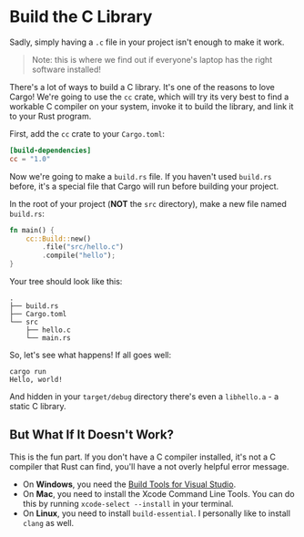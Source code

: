 # Build the C Library

Sadly, simply having a `.c` file in your project isn't enough to make it work.

> Note: this is where we find out if everyone's laptop has the right software installed!

There's a lot of ways to build a C library. It's one of the reasons to love Cargo!
We're going to use the `cc` crate, which will try its very best to find a workable
C compiler on your system, invoke it to build the library, and link it to your Rust
program.

First, add the `cc` crate to your `Cargo.toml`:

```toml
[build-dependencies]
cc = "1.0"
```

Now we're going to make a `build.rs` file. If you haven't used `build.rs` before,
it's a special file that Cargo will run before building your project.

In the root of your project (**NOT** the `src` directory), make a new file named `build.rs`:

```rust
fn main() {
    cc::Build::new()
        .file("src/hello.c")
        .compile("hello");
}
```

Your tree should look like this:

```
.
├── build.rs
├── Cargo.toml
└── src
    ├── hello.c
    └── main.rs
```

So, let's see what happens! If all goes well:

```
cargo run
Hello, world!
```

And hidden in your `target/debug` directory there's even a `libhello.a` - a static C library.

## But What If It Doesn't Work?

This is the fun part. If you don't have a C compiler installed, it's not a C
compiler that Rust can find, you'll have a not overly helpful error message.

* On **Windows**, you need the [Build Tools for Visual Studio](https://visualstudio.microsoft.com/downloads/).
* On **Mac**, you need to install the Xcode Command Line Tools. You can do this by running `xcode-select --install` in your terminal.
* On **Linux**, you need to install `build-essential`. I personally like to install `clang` as well.
